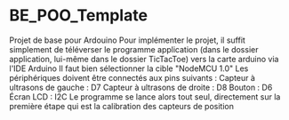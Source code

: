 # BE_POO_Template
Projet de base pour Ardouino
Pour implémenter le projet, il suffit simplement de téléverser le programme application (dans le dossier application, lui-même dans le dossier TicTacToe) vers la carte arduino via l'IDE Arduino
Il faut bien sélectionner la cible "NodeMCU 1.0"
Les périphériques doivent être connectés aux pins suivants :
Capteur à ultrasons de gauche : D7
Capteur à ultrasons de droite : D8
Bouton : D6
Écran LCD : I2C
Le programme se lance alors tout seul, directement sur la première étape qui est la calibration des capteurs de position
